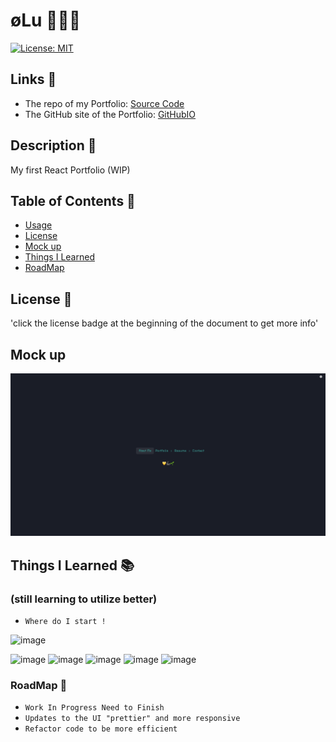 # øLu 💛🦾🌱

[![License: MIT](https://img.shields.io/badge/License-MIT-yellow.svg)](https://opensource.org/licenses/MIT)

## Links 🔗

- The repo of my Portfolio: [Source Code](https://github.com/EshuShango/Olu-Tobi-Akinyemi)
- The GitHub site of the Portfolio: [GitHubIO]()

## Description 🔎

My first React Portfolio (WIP)

## Table of Contents 📖

- [Usage](#usage-🔑)
- [License](#license-📝)
- [Mock up](#mock-up)
- [Things I Learned](#things-i-learned-📚)
- [RoadMap](#roadmap-🧭)

## License 📝

'click the license badge at the beginning of the document to get more info'

## Mock up
![](./public/asset/Screenshot%202023-03-15%20at%2006.18.13.png)

## Things I Learned 📚

### (still learning to utilize better)

- `Where do I start !`

![image](https://img.shields.io/badge/JavaScript-323330?style=for-the-badge&logo=javascript&logoColor=F7DF1E)

![image](https://img.shields.io/badge/MySQL-005C84?style=for-the-badge&logo=mysql&logoColor=white)
![image](https://img.shields.io/badge/MongoDB-4EA94B?style=for-the-badge&logo=mongodb&logoColor=white)
![image](https://img.shields.io/badge/Express.js-000000?style=for-the-badge&logo=express&logoColor=white)
![image](https://img.shields.io/badge/React-20232A?style=for-the-badge&logo=react&logoColor=61DAFB)
![image](https://img.shields.io/badge/Node.js-339933?style=for-the-badge&logo=nodedotjs&logoColor=white)

### RoadMap 🧭

- `Work In Progress Need to Finish`
- `Updates to the UI "prettier" and more responsive`
- `Refactor code to be more efficient`
